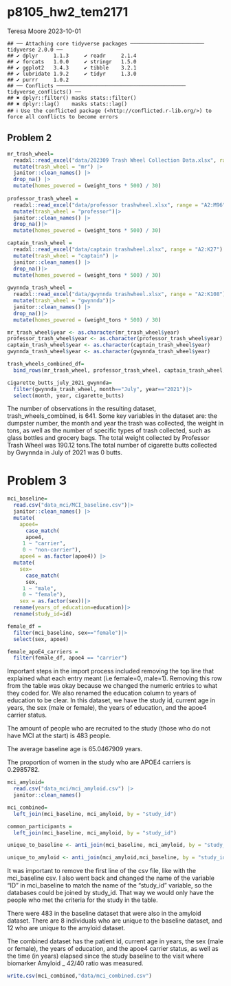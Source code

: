 p8105_hw2_tem2171
================
Teresa Moore
2023-10-01

    ## ── Attaching core tidyverse packages ──────────────────────── tidyverse 2.0.0 ──
    ## ✔ dplyr     1.1.3     ✔ readr     2.1.4
    ## ✔ forcats   1.0.0     ✔ stringr   1.5.0
    ## ✔ ggplot2   3.4.3     ✔ tibble    3.2.1
    ## ✔ lubridate 1.9.2     ✔ tidyr     1.3.0
    ## ✔ purrr     1.0.2     
    ## ── Conflicts ────────────────────────────────────────── tidyverse_conflicts() ──
    ## ✖ dplyr::filter() masks stats::filter()
    ## ✖ dplyr::lag()    masks stats::lag()
    ## ℹ Use the conflicted package (<http://conflicted.r-lib.org/>) to force all conflicts to become errors

## Problem 2

``` r
mr_trash_wheel=
  readxl::read_excel("data/202309 Trash Wheel Collection Data.xlsx", range="A2:N549") |>
  mutate(trash_wheel = "mr") |>
  janitor::clean_names() |>
  drop_na() |>
  mutate(homes_powered = (weight_tons * 500) / 30)
  
professor_trash_wheel = 
  readxl::read_excel("data/professor trashwheel.xlsx", range = "A2:M96") |>
  mutate(trash_wheel = "professor")|>
  janitor::clean_names() |>
  drop_na()|>
  mutate(homes_powered = (weight_tons * 500) / 30)

captain_trash_wheel = 
  readxl::read_excel("data/captain trashwheel.xlsx", range = "A2:K27") |>
  mutate(trash_wheel = "captain") |>
  janitor::clean_names() |>
  drop_na()|>
  mutate(homes_powered = (weight_tons * 500) / 30)
  
gwynnda_trash_wheel = 
  readxl::read_excel("data/gwynnda trashwheel.xlsx", range = "A2:K108") |>
  mutate(trash_wheel = "gwynnda")|>
  janitor::clean_names() |>
  drop_na()|>
  mutate(homes_powered = (weight_tons * 500) / 30)

mr_trash_wheel$year <- as.character(mr_trash_wheel$year)
professor_trash_wheel$year <- as.character(professor_trash_wheel$year)
captain_trash_wheel$year <- as.character(captain_trash_wheel$year)
gwynnda_trash_wheel$year <- as.character(gwynnda_trash_wheel$year)

trash_wheels_combined_df= 
  bind_rows(mr_trash_wheel, professor_trash_wheel, captain_trash_wheel, gwynnda_trash_wheel)

cigarette_butts_july_2021_gwynnda=
  filter(gwynnda_trash_wheel, month=="July", year=="2021")|>
  select(month, year, cigarette_butts)
```

The number of observations in the resulting dataset,
trash_wheels_combined, is 641. Some key variables in the dataset are:
the dumpster number, the month and year the trash was collected, the
weight in tons, as well as the number of specific types of trash
collected, such as glass bottles and grocery bags. The total weight
collected by Professor Trash Wheel was 190.12 tons.The total number of
cigarette butts collected by Gwynnda in July of 2021 was 0 butts.

# Problem 3

``` r
mci_baseline=
  read.csv("data_mci/MCI_baseline.csv")|>
  janitor::clean_names() |>
  mutate(
    apoe4=
      case_match(
      apoe4,
     1 ~ "carrier",
     0 ~ "non-carrier"),
    apoe4 = as.factor(apoe4)) |>
  mutate(
    sex=
      case_match(
      sex,
     1 ~ "male",
     0 ~ "female"),
    sex = as.factor(sex))|>
  rename(years_of_education=education)|>
  rename(study_id=id)

female_df =
  filter(mci_baseline, sex=="female")|>
  select(sex, apoe4)

female_apoE4_carriers =
  filter(female_df, apoe4 == "carrier")
```

Important steps in the import process included removing the top line
that explained what each entry meant (i.e female=0, male=1). Removing
this row from the table was okay because we changed the numeric entries
to what they coded for. We also renamed the education column to years of
education to be clear. In this dataset, we have the study id, current
age in years, the sex (male or female), the years of education, and the
apoe4 carrier status.

The amount of people who are recruited to the study (those who do not
have MCI at the start) is 483 people.

The average baseline age is 65.0467909 years.

The proportion of women in the study who are APOE4 carriers is
0.2985782.

``` r
mci_amyloid=
  read.csv("data_mci/mci_amyloid.csv") |>
  janitor::clean_names() 

mci_combined= 
  left_join(mci_baseline, mci_amyloid, by = "study_id")

common_participants =
  left_join(mci_baseline, mci_amyloid, by = "study_id")

unique_to_baseline <- anti_join(mci_baseline, mci_amyloid, by = "study_id")

unique_to_amyloid <- anti_join(mci_amyloid,mci_baseline, by = "study_id")
```

It was important to remove the first line of the csv file, like with the
mci_baseline csv. I also went back and changed the name of the variable
“ID” in mci_baseline to match the name of the “study_id” variable, so
the databases could be joined by study_id. That way we would only have
the people who met the criteria for the study in the table.

There were 483 in the baseline dataset that were also in the amyloid
dataset. There are 8 individuals who are unique to the baseline dataset,
and 12 who are unique to the amyloid dataset.

The combined dataset has the patient id, current age in years, the sex
(male or female), the years of education, and the apoe4 carrier status,
as well as the time (in years) elapsed since the study baseline to the
visit where biomarker Amyloid \_ 42/40 ratio was measured.

``` r
write.csv(mci_combined,"data/mci_combined.csv")
```
